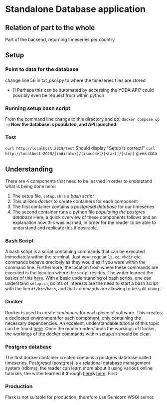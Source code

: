 # Standalone Database application
## Relation of part to the whole
Part of the backend, returning timeseries per country

## Setup 
### Point to data for the database
change line 56 in txt_psql.py to where the timeseries files are stored
- [] Perhaps this can be automated by accessing the YODA API? could possibly even be request from within python

### Running setup bash script
From the command line change to this directory and do:
`docker compose up -d`
**Now the database is populated, and API launched.**

### Test
`curl http://localhost:2019/test` Should display "Setup is correct!"
`curl http://localhost:2019/[indicator]/[isocode]/[start]/[stop]` gives data

## Understanding
There are 4 components that need to be learned in order to understand what is being done here:
1) The setup file, `setup.sh` is a *bash script*
2) This utilizes *docker* to create containers for each component
3) The first container contains a *postgresql database* for our timeseries
4) The second container runs a python file *populating the postgres database*
Here, a quick overview of these components follows and an explanation how this was learned, in order for the reader to be able to understand and replicate this if desirable.

### Bash Script
A bash script is a script containing commands that can be executed immediately within the terminal. Just your regular `ls`, `cd`, `mkdir` etc. commands behave precicely as they would as if you were within the command line. Furthermore, the location from where these commands are executed is the location where the script resides. The writer learned the basics of this [here](https://www.freecodecamp.org/news/bash-scripting-tutorial-linux-shell-script-and-command-line-for-beginners/).
With a basic understanding of bash scrips, one can understand `setup.sh`, points of interests are the need to start a bash script with the line `#!/bin/bash`, and that commands are allowing to be split using \.

### Docker
Docker is used to create *containers* for each piece of software. This creates a dedicated environment for each component, only containing the necessary dependencies. An excelent, understandable tutorial of this topic can be found [here](https://docker-curriculum.com/).
Once the reader understands the workings of Docker, the workings of the docker commands within setup.sh should be clear.

### Postgres database
The first docker container created contains a postgres database called timeseries. Postgresql (postgres) is a relational database management system (rdbms), the reader can learn more about it using various online tutorials, the writer learned it through [here](https://www.digitalocean.com/community/tutorials/how-to-install-and-use-postgresql-on-ubuntu-20-04)& [here](https://docs.qgis.org/3.28/en/docs/training_manual/). First

### Production
Flask is not suitable for production, therefore use Gunicorn WSGI server. 